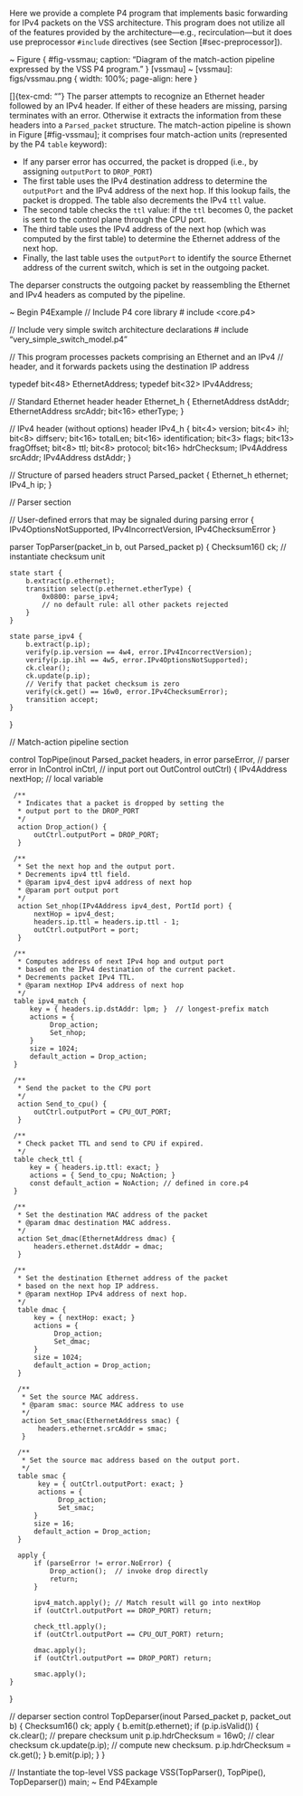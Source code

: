 Here we provide a complete P4 program that implements basic forwarding
for IPv4 packets on the VSS architecture. This program does not utilize
all of the features provided by the architecture—e.g., recirculation—but
it does use preprocessor `#include` directives (see Section
\[\#sec-preprocessor\]).

\~ Figure { \#fig-vssmau; caption: “Diagram of the match-action pipeline
expressed by the VSS P4 program.” } \[vssmau\] \~ \[vssmau\]:
figs/vssmau.png { width: 100%; page-align: here }

\[\]{tex-cmd: “”} The parser attempts to recognize an Ethernet header
followed by an IPv4 header. If either of these headers are missing,
parsing terminates with an error. Otherwise it extracts the information
from these headers into a `Parsed_packet` structure. The match-action
pipeline is shown in Figure \[\#fig-vssmau\]; it comprises four
match-action units (represented by the P4 `table` keyword):

  - If any parser error has occurred, the packet is dropped (i.e., by
    assigning `outputPort` to `DROP_PORT`)
  - The first table uses the IPv4 destination address to determine the
    `outputPort` and the IPv4 address of the next hop. If this lookup
    fails, the packet is dropped. The table also decrements the IPv4
    `ttl` value.
  - The second table checks the `ttl` value: if the `ttl` becomes 0, the
    packet is sent to the control plane through the CPU port.
  - The third table uses the IPv4 address of the next hop (which was
    computed by the first table) to determine the Ethernet address of
    the next hop.
  - Finally, the last table uses the `outputPort` to identify the source
    Ethernet address of the current switch, which is set in the outgoing
    packet.

The deparser constructs the outgoing packet by reassembling the Ethernet
and IPv4 headers as computed by the pipeline.

\~ Begin P4Example // Include P4 core library \# include \<core.p4\>

// Include very simple switch architecture declarations \# include
“very\_simple\_switch\_model.p4”

// This program processes packets comprising an Ethernet and an IPv4 //
header, and it forwards packets using the destination IP address

typedef bit\<48\> EthernetAddress; typedef bit\<32\> IPv4Address;

// Standard Ethernet header header Ethernet\_h { EthernetAddress
dstAddr; EthernetAddress srcAddr; bit\<16\> etherType; }

// IPv4 header (without options) header IPv4\_h { bit\<4\> version;
bit\<4\> ihl; bit\<8\> diffserv; bit\<16\> totalLen; bit\<16\>
identification; bit\<3\> flags; bit\<13\> fragOffset; bit\<8\> ttl;
bit\<8\> protocol; bit\<16\> hdrChecksum; IPv4Address srcAddr;
IPv4Address dstAddr; }

// Structure of parsed headers struct Parsed\_packet { Ethernet\_h
ethernet; IPv4\_h ip; }

// Parser section

// User-defined errors that may be signaled during parsing error {
IPv4OptionsNotSupported, IPv4IncorrectVersion, IPv4ChecksumError }

parser TopParser(packet\_in b, out Parsed\_packet p) { Checksum16() ck;
// instantiate checksum unit

    state start {
        b.extract(p.ethernet);
        transition select(p.ethernet.etherType) {
            0x0800: parse_ipv4;
            // no default rule: all other packets rejected
        }
    }
    
    state parse_ipv4 {
        b.extract(p.ip);
        verify(p.ip.version == 4w4, error.IPv4IncorrectVersion);
        verify(p.ip.ihl == 4w5, error.IPv4OptionsNotSupported);
        ck.clear();
        ck.update(p.ip);
        // Verify that packet checksum is zero
        verify(ck.get() == 16w0, error.IPv4ChecksumError);
        transition accept;
    }

}

// Match-action pipeline section

control TopPipe(inout Parsed\_packet headers, in error parseError, //
parser error in InControl inCtrl, // input port out OutControl outCtrl)
{ IPv4Address nextHop; // local variable

``` 
 /**
  * Indicates that a packet is dropped by setting the
  * output port to the DROP_PORT
  */
  action Drop_action() {
      outCtrl.outputPort = DROP_PORT;
  }

 /**
  * Set the next hop and the output port.
  * Decrements ipv4 ttl field.
  * @param ipv4_dest ipv4 address of next hop
  * @param port output port
  */
  action Set_nhop(IPv4Address ipv4_dest, PortId port) {
      nextHop = ipv4_dest;
      headers.ip.ttl = headers.ip.ttl - 1;
      outCtrl.outputPort = port;
  }

 /**
  * Computes address of next IPv4 hop and output port
  * based on the IPv4 destination of the current packet.
  * Decrements packet IPv4 TTL.
  * @param nextHop IPv4 address of next hop
  */
 table ipv4_match {
     key = { headers.ip.dstAddr: lpm; }  // longest-prefix match
     actions = {
          Drop_action;
          Set_nhop;
     }
     size = 1024;
     default_action = Drop_action;
 }

 /**
  * Send the packet to the CPU port
  */
  action Send_to_cpu() {
      outCtrl.outputPort = CPU_OUT_PORT;
  }

 /**
  * Check packet TTL and send to CPU if expired.
  */
 table check_ttl {
     key = { headers.ip.ttl: exact; }
     actions = { Send_to_cpu; NoAction; }
     const default_action = NoAction; // defined in core.p4
 }

 /**
  * Set the destination MAC address of the packet
  * @param dmac destination MAC address.
  */
  action Set_dmac(EthernetAddress dmac) {
      headers.ethernet.dstAddr = dmac;
  }

 /**
  * Set the destination Ethernet address of the packet
  * based on the next hop IP address.
  * @param nextHop IPv4 address of next hop.
  */
  table dmac {
      key = { nextHop: exact; }
      actions = {
           Drop_action;
           Set_dmac;
      }
      size = 1024;
      default_action = Drop_action;
  }

  /**
   * Set the source MAC address.
   * @param smac: source MAC address to use
   */
   action Set_smac(EthernetAddress smac) {
       headers.ethernet.srcAddr = smac;
   }

  /**
   * Set the source mac address based on the output port.
   */
  table smac {
       key = { outCtrl.outputPort: exact; }
       actions = {
            Drop_action;
            Set_smac;
      }
      size = 16;
      default_action = Drop_action;
  }

  apply {
      if (parseError != error.NoError) {
          Drop_action();  // invoke drop directly
          return;
      }

      ipv4_match.apply(); // Match result will go into nextHop
      if (outCtrl.outputPort == DROP_PORT) return;

      check_ttl.apply();
      if (outCtrl.outputPort == CPU_OUT_PORT) return;

      dmac.apply();
      if (outCtrl.outputPort == DROP_PORT) return;

      smac.apply();
}
```

}

// deparser section control TopDeparser(inout Parsed\_packet p,
packet\_out b) { Checksum16() ck; apply { b.emit(p.ethernet); if
(p.ip.isValid()) { ck.clear(); // prepare checksum unit p.ip.hdrChecksum
= 16w0; // clear checksum ck.update(p.ip); // compute new checksum.
p.ip.hdrChecksum = ck.get(); } b.emit(p.ip); } }

// Instantiate the top-level VSS package VSS(TopParser(), TopPipe(),
TopDeparser()) main; \~ End P4Example
